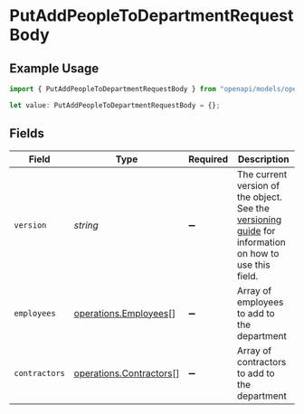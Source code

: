 # PutAddPeopleToDepartmentRequestBody

## Example Usage

```typescript
import { PutAddPeopleToDepartmentRequestBody } from "openapi/models/operations";

let value: PutAddPeopleToDepartmentRequestBody = {};
```

## Fields

| Field                                                                                                                                                                         | Type                                                                                                                                                                          | Required                                                                                                                                                                      | Description                                                                                                                                                                   |
| ----------------------------------------------------------------------------------------------------------------------------------------------------------------------------- | ----------------------------------------------------------------------------------------------------------------------------------------------------------------------------- | ----------------------------------------------------------------------------------------------------------------------------------------------------------------------------- | ----------------------------------------------------------------------------------------------------------------------------------------------------------------------------- |
| `version`                                                                                                                                                                     | *string*                                                                                                                                                                      | :heavy_minus_sign:                                                                                                                                                            | The current version of the object. See the [versioning guide](https://docs.gusto.com/embedded-payroll/docs/versioning#object-layer) for information on how to use this field. |
| `employees`                                                                                                                                                                   | [operations.Employees](../../models/operations/employees.md)[]                                                                                                                | :heavy_minus_sign:                                                                                                                                                            | Array of employees to add to the department                                                                                                                                   |
| `contractors`                                                                                                                                                                 | [operations.Contractors](../../models/operations/contractors.md)[]                                                                                                            | :heavy_minus_sign:                                                                                                                                                            | Array of contractors to add to the department                                                                                                                                 |